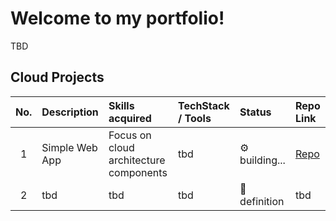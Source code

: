 # Welcome to my portfolio!

TBD

## Cloud Projects

| No. | Description | Skills acquired | TechStack / Tools | Status | Repo Link |
| :-: | :---------- | :-------------- | :---------------- | :----- | :-------- |
| 1 | Simple Web App | Focus on cloud architecture components | tbd | ⚙️ building... | [Repo](https://github.com/fabio-teichmann/cep-1-simple-app) | 
| 2 | tbd | tbd | tbd | 📝 definition | tbd | 

